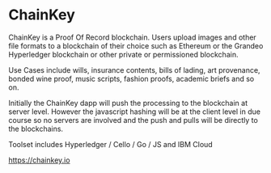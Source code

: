 # ChainKey
ChainKey is a Proof Of Record blockchain. Users upload images and other file formats to a blockchain of their choice such as Ethereum or the Grandeo Hyperledger blockchain or other private or permissioned blockchain.

Use Cases include wills, insurance contents, bills of lading, art provenance, bonded wine proof, music scripts, fashion proofs, academic briefs and so on.

Initially the ChainKey dapp will push the processing to the blockchain at server level. However the javascript hashing will be at the client level in due course so no servers are involved and the push and pulls will be directly to the blockchains.

Toolset includes Hyperledger / Cello / Go / JS and IBM Cloud

https://chainkey.io
